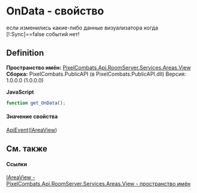 # OnData - свойство


если изменились какие-либо данные визуализатора 
когда [!:Sync]==false событий нет!




## Definition
**Пространство имён:** <a href="d42615c4-2647-6043-f483-ab072442c0ce">PixelCombats.Api.RoomServer.Services.Areas.View</a>  
**Сборка:** PixelCombats.PublicAPI (в PixelCombats.PublicAPI.dll) Версия: 1.0.0.0 (1.0.0.0)

**JavaScript**
``` JavaScript
function get_OnData();

```



#### Значение свойства
<a href="09cd41c4-e05d-d749-d641-73ffdf39afc5">ApiEvent</a>(<a href="bc285b36-ae28-f2a5-79c2-60e3892f3e32">IAreaView</a>)

## См. также


#### Ссылки
<a href="bc285b36-ae28-f2a5-79c2-60e3892f3e32">IAreaView - </a>  
<a href="d42615c4-2647-6043-f483-ab072442c0ce">PixelCombats.Api.RoomServer.Services.Areas.View - пространство имён</a>  
